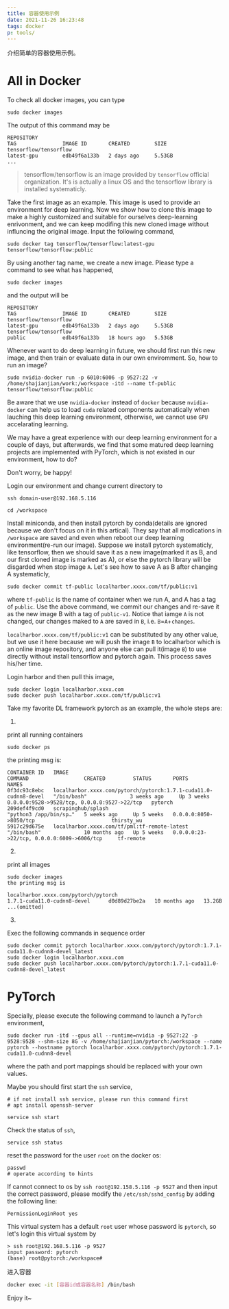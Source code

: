 ```yaml
---
title: 容器使用示例
date: 2021-11-26 16:23:48
tags: docker
p: tools/
---
```

介绍简单的容器使用示例。
<!--more-->
# All in Docker
To check all docker images, you can type
```
sudo docker images
```
The output of this command may be
```
REPOSITORY                                                            TAG               IMAGE ID       CREATED        SIZE
tensorflow/tensorflow                                                 latest-gpu        edb49f6a133b   2 days ago     5.53GB
...
```
> tensorflow/tensorflow is an image provided by `tensorflow` official organization. It's is actually a linux OS and the tensorflow library is installed systematicly.

Take the first image as an example. This image is used to provide an environment for deep learning. Now we show how to clone this image to make a highly customized and suitable for ourselves deep-learning enrivonment, and we can keep modifing this new cloned image without influncing the original image. Input the following command,
```
sudo docker tag tensorflow/tensorflow:latest-gpu tensorflow/tensorflow:public
```
By using another tag name, we create a new image. Please type a command to see what has happened,
```
sudo docker images
```
and the output will be
```
REPOSITORY                                                            TAG               IMAGE ID       CREATED        SIZE
tensorflow/tensorflow                                                 latest-gpu        edb49f6a133b   2 days ago     5.53GB
tensorflow/tensorflow                                                 public            edb49f6a133b   18 hours ago   5.53GB
```
Whenever want to do deep learning in future, we should first run this new image, and then train or evaluate data in our own enviromment. So, how to run an image?
```
sudo nvidia-docker run -p 6010:6006 -p 9527:22 -v /home/shajianjian/work:/workspace -itd --name tf-public  tensorflow/tensorflow:public
```
Be aware that we use `nvidia-docker` instead of `docker` because `nvidia-docker` can help us to load `cuda` related components automatically when lauching this deep learning environment, otherwise, we cannot use `GPU` accelarating learning.

We may have a great experience with our deep learning environment for a couple of days, but afterwards, we find that some matured deep learning projects are implemented with PyTorch, which is not existed in our environment, how to do?

Don't worry, be happy!

Login our environment and change current directory to

```
ssh domain-user@192.168.5.116

cd /workspace
```

Install miniconda, and then install pytorch by conda(details are ignored because we don't focus on it in this artical). They say that all modications in `/workspace` are saved and even when reboot our deep learning environment(re-run our image). Suppose we install pytorch systematicly, like tensorflow, then we should save it as a new image(marked it as B, and our first cloned image is marked as A), or else the pytorch library will be disgarded when stop image `A`. Let's see how to save A as B after changing A systematicly,

```
sudo docker commit tf-public localharbor.xxxx.com/tf/public:v1
```

where `tf-public` is the name of container when we run A, and A has a tag of `public`. Use the above command, we commit our changes and re-save it as the new image B with a tag of `public-v1`. Notice that iamge `A` is not changed, our changes maked to `A` are saved in `B`, i.e. `B`=`A`+`changes`.

`localharbor.xxxx.com/tf/public:v1` can be substituted by any other value, but we use it here because we will push the image `B` to localharbor which is an online image repository, and anyone else can pull it(image `B`) to use directly without install tensorflow and pytorch again. This process saves his/her time.

Login harbor and then pull this image,
```
sudo docker login localharbor.xxxx.com
sudo docker push localharbor.xxxx.com/tf/public:v1
```

Take my favorite DL framework pytorch as an example, the whole steps are:

1.
print all running containers
```
sudo docker ps
```
the printing msg is:
```
CONTAINER ID   IMAGE                                                                  COMMAND                  CREATED         STATUS       PORTS                                          NAMES
0f3dc93c8ebc   localharbor.xxxx.com/pytorch/pytorch:1.7.1-cuda11.0-cudnn8-devel   "/bin/bash"              3 weeks ago     Up 3 weeks   0.0.0.0:9528->9528/tcp, 0.0.0.0:9527->22/tcp   pytorch
209def4f9cd0   scrapinghub/splash                                                     "python3 /app/bin/sp…"   5 weeks ago     Up 5 weeks   0.0.0.0:8050->8050/tcp                         thirsty_wu
5917c29d675e   localharbor.xxxx.com/tf/pml:tf-remote-latest                       "/bin/bash"              10 months ago   Up 5 weeks   0.0.0.0:23->22/tcp, 0.0.0.0:6009->6006/tcp     tf-remote
```

2.
print all images
```
sudo docker images
the printing msg is

localharbor.xxxx.com/pytorch/pytorch                              1.7.1-cuda11.0-cudnn8-devel      d0d89d27be2a   10 months ago   13.2GB
...(omitted)
```
3.
Exec the following commands in sequence order
```
sudo docker commit pytorch localharbor.xxxx.com/pytorch/pytorch:1.7.1-cuda11.0-cudnn8-devel_latest
sudo docker login localharbor.xxxx.com
sudo docker push localharbor.xxxx.com/pytorch/pytorch:1.7.1-cuda11.0-cudnn8-devel_latest
```

# PyTorch
Specially, please execute the following command to launch a `PyTorch` environment,
```
sudo docker run -itd --gpus all --runtime=nvidia -p 9527:22 -p 9528:9528 --shm-size 8G -v /home/shajianjian/pytorch:/workspace --name pytorch --hostname pytorch localharbor.xxxx.com/pytorch/pytorch:1.7.1-cuda11.0-cudnn8-devel
```


where the path and port mappings should be replaced with your own values.

Maybe you should first start the `ssh` service,
```
# if not install ssh service, please run this command first
# apt install openssh-server

service ssh start
```
Check the status of `ssh`,
```
service ssh status
```

reset the password for the user `root` on the docker os:
```
passwd
# operate according to hints
```

If cannot connect to os by `ssh root@192.158.5.116 -p 9527` and then input the correct password, please modify the `/etc/ssh/sshd_config` by adding the following line:
```
PermissionLoginRoot yes
```

This virtual system has a default `root` user whose password is `pytorch`, so let's login this virtual system by
```
> ssh root@192.168.5.116 -p 9527
input password: pytorch
(base) root@pytorch:/workspace#
```

进入容器

```sh
docker exec -it [容器id或容器名称] /bin/bash
```

Enjoy it~